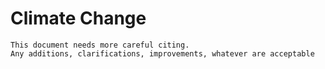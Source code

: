 # Climate Change

```
This document needs more careful citing.
Any additions, clarifications, improvements, whatever are acceptable
```

